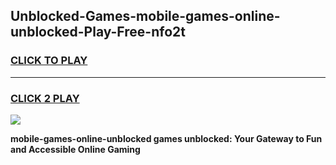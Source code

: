 
## Unblocked-Games-mobile-games-online-unblocked-Play-Free-nfo2t
<h3>
<a href="https://premium76.site?title=mobile-games-online-unblocked&ref=09A">CLICK TO PLAY</a></h3>
<hr>

<h3>
<a href="https://premium76.site?title=mobile-games-online-unblocked&ref=09A">CLICK 2 PLAY</a>
  
</h3>

<a href="https://premium76.site?title=mobile-games-online-unblocked&ref=09A"><img src="https://clearcache.store/games.png"></a>


**mobile-games-online-unblocked games unblocked: Your Gateway to Fun and Accessible Online Gaming**
